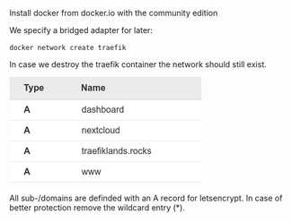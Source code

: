 Install docker from docker.io with the community edition

We specify a bridged adapter for later:

```
docker network create traefik
```

In case we destroy the traefik container the network
should still exist.


![Network Entries](https://github.com/andybe/traefiklands/blob/main/00_initial_setup/screenshots/network_entries.png)

All sub-/domains are definded with an A record
for letsencrypt. In case of better protection remove the
wildcard entry (*).

